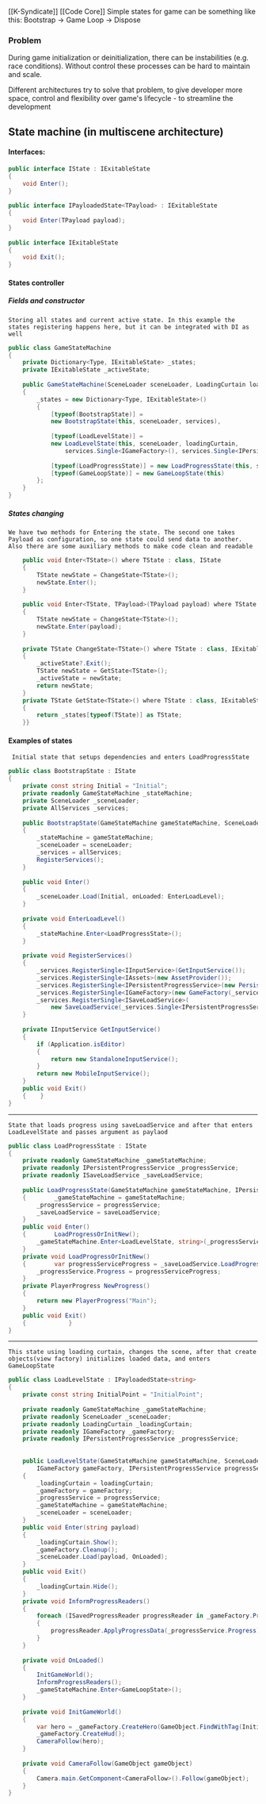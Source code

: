 [[K-Syndicate]] [[Code Core]]
Simple states for game can be something like this:
	Bootstrap -> Game Loop -> Dispose

### Problem
During game initialization or deinitialization, there can be instabilities (e.g. race conditions). Without control these processes can be hard to maintain and scale.

Different architectures try to solve that problem, to give developer more space, control and flexibility over game's lifecycle - to streamline the development

## State machine (in multiscene architecture)

#### Interfaces:
``` c#
public interface IState : IExitableState  
{  
    void Enter();  
}  
  
public interface IPayloadedState<TPayload> : IExitableState  
{  
    void Enter(TPayload payload);  
}  
  
public interface IExitableState  
{  
    void Exit();  
}
```


#### States controller

##### Fields and constructor
	Storing all states and current active state. In this example the states registering happens here, but it can be integrated with DI as well 

``` c#
public class GameStateMachine  
{  
    private Dictionary<Type, IExitableState> _states;  
    private IExitableState _activeState;  
  
    public GameStateMachine(SceneLoader sceneLoader, LoadingCurtain loadingCurtain, AllServices services)  
    {        
	    _states = new Dictionary<Type, IExitableState>()  
        {  
            [typeof(BootstrapState)] = 
            new BootstrapState(this, sceneLoader, services),  
            
            [typeof(LoadLevelState)] = 
            new LoadLevelState(this, sceneLoader, loadingCurtain,  
                services.Single<IGameFactory>(), services.Single<IPersistentProgressService>()),  
                
            [typeof(LoadProgressState)] = new LoadProgressState(this, services.Single<IPersistentProgressService>(), services.Single<ISaveLoadService>()),  
            [typeof(GameLoopState)] = new GameLoopState(this)  
        };    
    }
}
```


##### States changing
	We have two methods for Entering the state. The second one takes Payload as configuration, so one state could send data to another. Also there are some auxiliary methods to make code clean and readable
``` c#
    public void Enter<TState>() where TState : class, IState  
    {  
        TState newState = ChangeState<TState>();  
        newState.Enter();  
    }
      
    public void Enter<TState, TPayload>(TPayload payload) where TState : class, IPayloadedState<TPayload>  
    {        
	    TState newState = ChangeState<TState>();  
        newState.Enter(payload);  
    }
      
    private TState ChangeState<TState>() where TState : class, IExitableState  
    {  
        _activeState?.Exit();  
        TState newState = GetState<TState>();  
        _activeState = newState;  
        return newState;  
    }  
    private TState GetState<TState>() where TState : class, IExitableState  
    {  
        return _states[typeof(TState)] as TState;  
    }}
```


#### Examples of states
	 Initial state that setups dependencies and enters LoadProgressState 
``` c#
public class BootstrapState : IState  
{  
    private const string Initial = "Initial";  
    private readonly GameStateMachine _stateMachine;  
    private SceneLoader _sceneLoader;  
    private AllServices _services;  
  
    public BootstrapState(GameStateMachine gameStateMachine, SceneLoader sceneLoader, AllServices allServices)  
    {        
	    _stateMachine = gameStateMachine;  
        _sceneLoader = sceneLoader;  
        _services = allServices;  
        RegisterServices();  
    }  
    
    public void Enter()  
    {
        _sceneLoader.Load(Initial, onLoaded: EnterLoadLevel);  
    }  
    
    private void EnterLoadLevel()  
    {
        _stateMachine.Enter<LoadProgressState>();  
    }  
    
    private void RegisterServices()  
    {        
	    _services.RegisterSingle<IInputService>(GetInputService());  
        _services.RegisterSingle<IAssets>(new AssetProvider());  
        _services.RegisterSingle<IPersistentProgressService>(new PersistentProgressService());  
        _services.RegisterSingle<IGameFactory>(new GameFactory(_services.Single<IAssets>()));  
        _services.RegisterSingle<ISaveLoadService>(  
            new SaveLoadService(_services.Single<IPersistentProgressService>(), _services.Single<IGameFactory>()));  
    }  
    
    private IInputService GetInputService()  
    {        
	    if (Application.isEditor)
	    {
            return new StandaloneInputService();  	    
	    }  
        return new MobileInputService();  
    }  
    public void Exit()  
    {    }
}
```

---

	State that loads progress using saveLoadService and after that enters LoadLevelState and passes argument as paylaod
``` C#
public class LoadProgressState : IState  
{  
    private readonly GameStateMachine _gameStateMachine;  
    private readonly IPersistentProgressService _progressService;  
    private readonly ISaveLoadService _saveLoadService;  
  
    public LoadProgressState(GameStateMachine gameStateMachine, IPersistentProgressService progressService, ISaveLoadService saveLoadService)  
    {        _gameStateMachine = gameStateMachine;  
        _progressService = progressService;  
        _saveLoadService = saveLoadService;  
    }  
    public void Enter()  
    {        LoadProgressOrInitNew();  
        _gameStateMachine.Enter<LoadLevelState, string>(_progressService.Progress.WorldData.PositionOnLevel.Level);  
    }  
    private void LoadProgressOrInitNew()  
    {        var progressServiceProgress = _saveLoadService.LoadProgress() ?? NewProgress();  
        _progressService.Progress = progressServiceProgress;  
    }  
    private PlayerProgress NewProgress()  
    {        
	    return new PlayerProgress("Main");  
    }  
    public void Exit()  
    {            }  
}
```

---
	This state using loading curtain, changes the scene, after that create objects(view factory) initializes loaded data, and enters GameLoopState 
``` c#
public class LoadLevelState : IPayloadedState<string>  
{  
    private const string InitialPoint = "InitialPoint";  
  
    private readonly GameStateMachine _gameStateMachine;  
    private readonly SceneLoader _sceneLoader;  
    private readonly LoadingCurtain _loadingCurtain;  
    private readonly IGameFactory _gameFactory;  
    private readonly IPersistentProgressService _progressService;  
  
  
    public LoadLevelState(GameStateMachine gameStateMachine, SceneLoader sceneLoader, LoadingCurtain loadingCurtain,  
        IGameFactory gameFactory, IPersistentProgressService progressService)  
    {        
	    _loadingCurtain = loadingCurtain;  
        _gameFactory = gameFactory;  
        _progressService = progressService;  
        _gameStateMachine = gameStateMachine;  
        _sceneLoader = sceneLoader;  
    }  
    public void Enter(string payload)  
    {        
	    _loadingCurtain.Show();  
        _gameFactory.Cleanup();  
        _sceneLoader.Load(payload, OnLoaded);  
    }  
    public void Exit()  
    {        
	    _loadingCurtain.Hide();  
    }  
    private void InformProgressReaders()  
    {        
	    foreach (ISavedProgressReader progressReader in _gameFactory.ProgressReaders)  
        {            
	        progressReader.ApplyProgressData(_progressService.Progress);  
        }    
    }  
    
    private void OnLoaded()  
    {        
	    InitGameWorld();  
        InformProgressReaders();  
        _gameStateMachine.Enter<GameLoopState>();  
    }
      
    private void InitGameWorld()  
    {        
	    var hero = _gameFactory.CreateHero(GameObject.FindWithTag(InitialPoint));  
        _gameFactory.CreateHud();  
        CameraFollow(hero);  
    }  
    
    private void CameraFollow(GameObject gameObject)  
	{  
	    Camera.main.GetComponent<CameraFollow>().Follow(gameObject);  
	}
}
```

